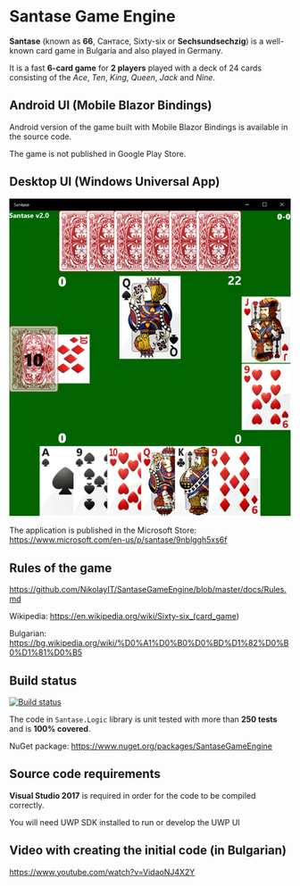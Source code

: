 # Santase Game Engine

**Santase** (known as **66**, Сантасе, Sixty-six or **Sechsundsechzig**) is a well-known card game in Bulgaria and also played in Germany.

It is a fast **6-card game** for **2 players** played with a deck of 24 cards consisting of the _Ace_, _Ten_, _King_, _Queen_, _Jack_ and _Nine_.

## Android UI (Mobile Blazor Bindings)

Android version of the game built with Mobile Blazor Bindings is available in the source code.

The game is not published in Google Play Store.

## Desktop UI (Windows Universal App)

![Santase desktop screenshot](https://github.com/NikolayIT/SantaseGameEngine/blob/master/docs/Screenshots/Desktop_1.png?raw=true)

The application is published in the Microsoft Store: <https://www.microsoft.com/en-us/p/santase/9nblggh5xs6f>

## Rules of the game

<https://github.com/NikolayIT/SantaseGameEngine/blob/master/docs/Rules.md>

Wikipedia: <https://en.wikipedia.org/wiki/Sixty-six_(card_game>)

Bulgarian: <https://bg.wikipedia.org/wiki/%D0%A1%D0%B0%D0%BD%D1%82%D0%B0%D1%81%D0%B5>

## Build status

[![Build status](https://ci.appveyor.com/api/projects/status/sm52qf5lrl9891em?svg=true)](https://ci.appveyor.com/project/NikolayIT/santasegameengine)

The code in `Santase.Logic` library is unit tested with more than **250 tests** and is **100% covered**.

NuGet package: <https://www.nuget.org/packages/SantaseGameEngine>

## Source code requirements

**Visual Studio 2017** is required in order for the code to be compiled correctly.

You will need UWP SDK installed to run or develop the UWP UI

## Video with creating the initial code (in Bulgarian)

<https://www.youtube.com/watch?v=VidaoNJ4X2Y>
